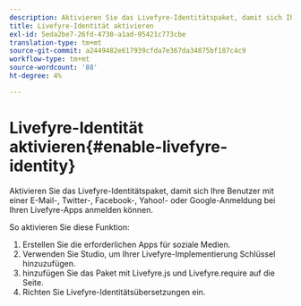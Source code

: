 ```yaml
---
description: Aktivieren Sie das Livefyre-Identitätspaket, damit sich Ihre Benutzer mit einer E-Mail-, Twitter-, Facebook-, Yahoo!- oder Google-Anmeldung bei Ihren Livefyre-Apps anmelden können.
title: Livefyre-Identität aktivieren
exl-id: 5eda2be7-26fd-4730-a1ad-95421c773cbe
translation-type: tm+mt
source-git-commit: a2449482e617939cfda7e367da34875bf187c4c9
workflow-type: tm+mt
source-wordcount: '88'
ht-degree: 4%

---
```


# Livefyre-Identität aktivieren{#enable-livefyre-identity}

Aktivieren Sie das Livefyre-Identitätspaket, damit sich Ihre Benutzer mit einer E-Mail-, Twitter-, Facebook-, Yahoo!- oder Google-Anmeldung bei Ihren Livefyre-Apps anmelden können.

So aktivieren Sie diese Funktion:

1. Erstellen Sie die erforderlichen Apps für soziale Medien.
1. Verwenden Sie Studio, um Ihrer Livefyre-Implementierung Schlüssel hinzuzufügen.
1. hinzufügen Sie das Paket mit Livefyre.js und Livefyre.require auf die Seite.
1. Richten Sie Livefyre-Identitätsübersetzungen ein.
